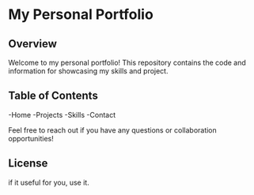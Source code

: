 # My Personal Portfolio

## Overview

Welcome to my personal portfolio! This repository contains the code and information for showcasing my skills and project.

## Table of Contents

-Home
-Projects
-Skills
-Contact

Feel free to reach out if you have any questions or collaboration opportunities!

## License

if it useful for you, use it.

